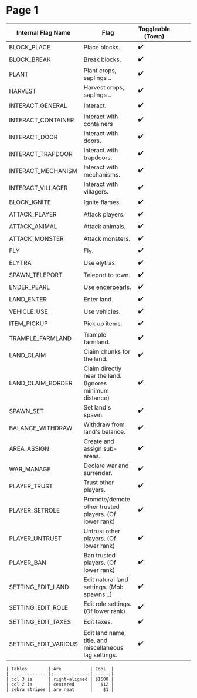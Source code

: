 # Page 1



| Internal Flag Name    | Flag                                                     | Toggleable (Town) |   |   |   |
| --------------------- | -------------------------------------------------------- | -------------------- | - | - | - |
| BLOCK\_PLACE          | Place blocks.                                            | ✔️                     |   |   |   |
| BLOCK\_BREAK          | Break blocks.                                            | ✔️                     |   |   |   |
| PLANT                 | Plant crops, saplings ..                                 | ✔️                     |   |   |   |
| HARVEST               | Harvest crops, saplings ..                               | ✔️                     |   |   |   |
| INTERACT\_GENERAL     | Interact.                                                | ✔️                     |   |   |   |
| INTERACT\_CONTAINER   | Interact with containers                                 | ✔️                     |   |   |   |
| INTERACT\_DOOR        | Interact with doors.                                     | ✔️                     |   |   |   |
| INTERACT\_TRAPDOOR    | Interact with trapdoors.                                 | ✔️                     |   |   |   |
| INTERACT\_MECHANISM   | Interact with mechanisms.                                | ✔️                     |   |   |   |
| INTERACT\_VILLAGER    | Interact with villagers.                                 | ✔️                     |   |   |   |
| BLOCK\_IGNITE         | Ignite flames.                                           | ✔️                     |   |   |   |
| ATTACK\_PLAYER        | Attack players.                                          | ✔️                     |   |   |   |
| ATTACK\_ANIMAL        | Attack animals.                                          | ✔️                     |   |   |   |
| ATTACK\_MONSTER       | Attack monsters.                                         | ✔️                     |   |   |   |
| FLY                   | Fly.                                                     | ✔️                     |   |   |   |
| ELYTRA                | Use elytras.                                             | ✔️                     |   |   |   |
| SPAWN\_TELEPORT       | Teleport to town.                                        | ✔️                     |   |   |   |
| ENDER\_PEARL          | Use enderpearls.                                         | ✔️                     |   |   |   |
| LAND\_ENTER           | Enter land.                                              | ✔️                     |   |   |   |
| VEHICLE\_USE          | Use vehicles.                                            | ✔️                     |   |   |   |
| ITEM\_PICKUP          | Pick up items.                                           | ✔️                     |   |   |   |
| TRAMPLE\_FARMLAND     | Trample farmland.                                        | ✔️                     |   |   |   |
| LAND\_CLAIM           | Claim chunks for the land.                               | ✔️                     |   |   |   |
| LAND\_CLAIM\_BORDER   | Claim directly near the land. (Ignores minimum distance) | ✔️                     |   |   |   |
| SPAWN\_SET            | Set land's spawn.                                        | ✔️                     |   |   |   |
| BALANCE\_WITHDRAW     | Withdraw from land's balance.                            | ✔️                     |   |   |   |
| AREA\_ASSIGN          | Create and assign sub-areas.                             | ✔️                     |   |   |   |
| WAR\_MANAGE           | Declare war and surrender.                               | ✔️                     |   |   |   |
| PLAYER\_TRUST         | Trust other players.                                     | ✔️                     |   |   |   |
| PLAYER\_SETROLE       | Promote/demote other trusted players. (Of lower rank)    | ✔️                     |   |   |   |
| PLAYER\_UNTRUST       | Untrust other players. (Of lower rank)                   | ✔️                     |   |   |   |
| PLAYER\_BAN           | Ban trusted players. (Of lower rank)                     | ✔️                     |   |   |   |
| SETTING\_EDIT\_LAND   | Edit natural land settings. (Mob spawns ..)              | ✔️                     |   |   |   |
| SETTING\_EDIT\_ROLE   | Edit role settings. (Of lower rank)                      | ✔️                     |   |   |   |
| SETTING\_EDIT\_TAXES  | Edit taxes.                                              | ✔️                     |   |   |   |
| SETTING\_EDIT\_VARIOUS| Edit land name, title, and miscellaneous lag  settings.  | ✔️                     |   |   |   |



```
| Tables        | Are           | Cool  |
| ------------- |:-------------:| -----:|
| col 3 is      | right-aligned | $1600 |
| col 2 is      | centered      |   $12 |
| zebra stripes | are neat      |    $1 |
```

